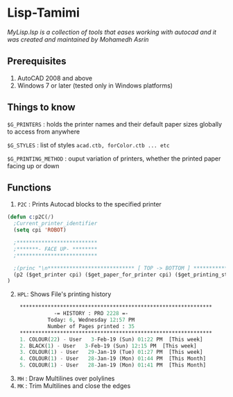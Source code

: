 # Lisp-Tamimi
*MyLisp.lsp is a collection of tools that eases working with autocad and it was created and maintained by Mohamedh Asrin*


## Prerequisites
1. AutoCAD 2008 and above
2. Windows 7 or later (tested only in Windows platforms)


## Things to know
``` $G_PRINTERS ``` : holds the printer names and their default paper sizes globally to access from anywhere

``` $G_STYLES ``` : list of styles ``` acad.ctb, forColor.ctb ... etc ```

``` $G_PRINTING_METHOD ``` : ouput variation of printers, whether the printed paper facing up or down


## Functions
1. ```P2C``` : Prints Autocad blocks to the specified printer
  ```lisp
  (defun c:p2C(/)
	;Current_printer_identifier
	(setq cpi 'ROBOT)

	;**************************
	;*******- FACE UP- ********
	;**************************

	;(princ "\n**************************** [ TOP -> BOTTOM ] ****************************")
	(p2 ($get_printer cpi) ($get_paper_for_printer cpi) ($get_printing_style 'COLOR) 'colour nil :vlax-false :vlax-true)
)
```

2. ```HPL```: Shows File's printing history
```lisp	
	**************************************************************
			   -= HISTORY : PRO 2228 =-
			 Today: 6, Wednesday 12:57 PM
			 Number of Pages printed : 35
	**************************************************************
	1. COLOUR(22) - User   3-Feb-19 (Sun) 01:22 PM  [This week]
	2. BLACK(1) - User   3-Feb-19 (Sun) 12:15 PM  [This week]
	3. COLOUR(1) - User   29-Jan-19 (Tue) 01:27 PM  [This week]
	4. COLOUR(1) - User   28-Jan-19 (Mon) 01:44 PM  [This Month]
	5. COLOUR(1) - User   28-Jan-19 (Mon) 01:41 PM  [This Month]
```
3. ```MH``` : Draw Multilines over polylines
3. ```MK``` : Trim Multilines and close the edges
  
